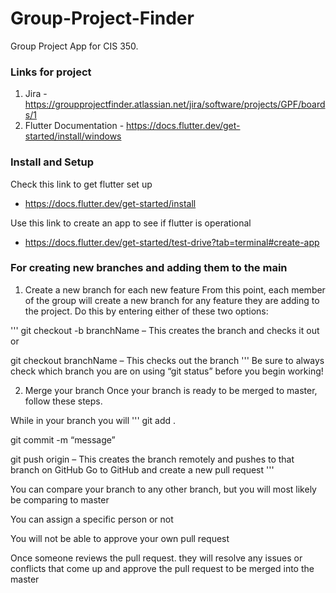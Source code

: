# Group-Project-Finder
Group Project App for CIS 350.

### Links for project
1. Jira - https://groupprojectfinder.atlassian.net/jira/software/projects/GPF/boards/1
2. Flutter Documentation - https://docs.flutter.dev/get-started/install/windows

### Install and Setup
Check this link to get flutter set up
* https://docs.flutter.dev/get-started/install

Use this link to create an app to see if flutter is operational
* https://docs.flutter.dev/get-started/test-drive?tab=terminal#create-app


### For creating new branches and adding them to the main
1. Create a new branch for each new feature
From this point, each member of the group will create a new branch for any feature they are adding to the project. Do this by entering either of these two options:

'''
git checkout -b branchName – This creates the branch and checks it out
or

git checkout branchName – This checks out the branch
'''
Be sure to always check which branch you are on using “git status” before you begin working!

2. Merge your branch
Once your branch is ready to be merged to master, follow these steps.

While in your branch you will 
'''
git add . 

git commit -m “message”

git push origin <branch name> – This creates the branch remotely and pushes to that branch on GitHub
Go to GitHub and create a new pull request
'''

You can compare your branch to any other branch, but you will most likely be comparing to master

You can assign a specific person or not

You will not be able to approve your own pull request 

Once someone reviews the pull request. they will resolve any issues or conflicts that come up and approve the pull request to be merged into the master
